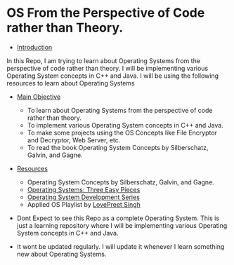 # OS From the Perspective of Code rather than Theory.
- [Introduction](#introduction)

 In this Repo, I am trying to learn about Operating Systems from the perspective of code rather than theory. I will be implementing various Operating System concepts in C++ and Java. I will be using the following resources to learn about Operating Systems

 - [Main Objective](#main-objective)
    - To learn about Operating Systems from the perspective of code rather than theory.
    - To implement various Operating System concepts in C++ and Java.
    - To make some projects using the OS Concepts like File Encryptor and Decryptor, Web Server, etc.
    - To read the book Operating System Concepts by Silberschatz, Galvin, and Gagne.

 - [Resources](#resources)
    - Operating System Concepts by Silberschatz, Galvin, and Gagne.
    - [Operating Systems: Three Easy Pieces](http://pages.cs.wisc.edu/~remzi/OSTEP/)
    - [Operating System Development Series](https://www.youtube.com/playlist?list=PL6B940F08B9773B9F)
    - Applied OS Playlist by [LovePreet Singh](https://www.youtube.com/playlist?list=PL7CBVLpg0zqfIdcwDNa5c2xbhvK4crNqc)

 - Dont Expect to see this Repo as a complete Operating System. This is just a learning repository where I will be implementing various Operating System concepts in C++ and Java.
 - It wont be updated regularly. I will update it whenever I learn something new about Operating Systems.